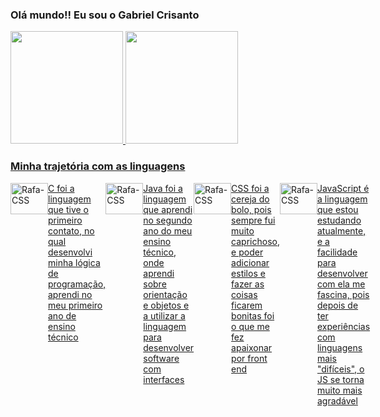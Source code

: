 ### Olá mundo!! Eu sou o Gabriel Crisanto

<div align="center" style="display: flex">
  <a href="https://github.com/GabeCris">
  <img height="180em"  src="https://github-readme-stats.vercel.app/api?username=GabeCris&show_icons=true&theme=drakula&include_all_commits=true&count_private=true&hide=contribs&border_color=#00008B"/>
  <img height="180em" src="https://github-readme-stats.vercel.app/api/top-langs/?username=GabeCris&layout=&langs_count=7&theme=drakula"/>
</div>
  
 ### Minha trajetória com as linguagens

  <div style="display: flex"><br>
    
    
  <img align="center" alt="Rafa-CSS" height="50" width="60" src="https://cdn.jsdelivr.net/gh/devicons/devicon/icons/c/c-plain.svg" />
    C foi a linguagem que tive o primeiro contato, no qual desenvolvi minha lógica de programação, aprendi no meu primeiro ano de ensino técnico
    <br> <hr>
    
   <img align="center" alt="Rafa-CSS" height="50" width="60" src="https://cdn.jsdelivr.net/gh/devicons/devicon/icons/java/java-original.svg"/>
    Java foi a linguagem que aprendi no segundo ano do meu ensino técnico, onde aprendi sobre orientação e objetos e a utilizar a linguagem para desenvolver software com interfaces
    <br> <hr>
    
    <img align="center" alt="Rafa-CSS" height="50" width="60" src="https://cdn.jsdelivr.net/gh/devicons/devicon/icons/html5/html5-plain.svg"/>
    HTML foi amor a primeira vista, afinal de contas sempre gostei da parte visual, e ver o código virando interface com tanta facilidade me deixou muito interessado
    <br> <hr>
    
<img align="center" alt="Rafa-CSS" height="50" width="60" src="https://cdn.jsdelivr.net/gh/devicons/devicon/icons/css3/css3-plain.svg" />
    CSS foi a cereja do bolo, pois sempre fui muito caprichoso, e poder adicionar estilos e fazer as coisas ficarem bonitas foi o que me fez apaixonar por front end
    <br> <hr>
    
  <img align="center" alt="Rafa-CSS" height="50" width="60" src="https://cdn.jsdelivr.net/gh/devicons/devicon/icons/javascript/javascript-plain.svg" />
    JavaScript é a linguagem que estou estudando atualmente, e a facilidade para desenvolver com ela me fascina, pois depois de ter experiências com linguagens mais "difíceis", o JS se torna muito mais agradável
    <br> <hr>


    
    


</div>
